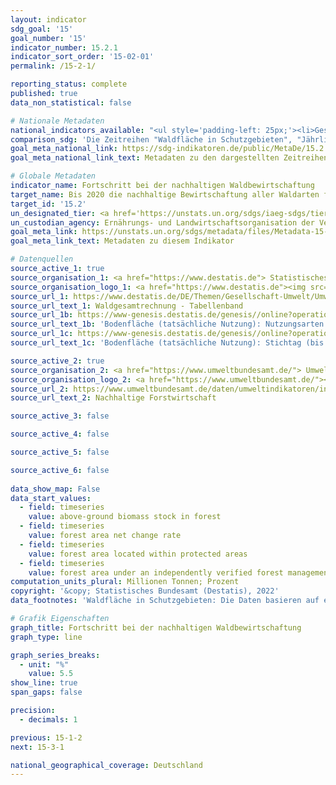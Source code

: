 ```yaml
---
layout: indicator    
sdg_goal: '15'    
goal_number: '15'    
indicator_number: 15.2.1    
indicator_sort_order: '15-02-01'    
permalink: /15-2-1/    

reporting_status: complete    
published: true    
data_non_statistical: false    

# Nationale Metadaten    
national_indicators_available: "<ul style='padding-left: 25px;'><li>Gesamtbestand der obererdigen Biomasse in Wäldern</li> <li> Waldfläche in Schutzgebieten</li> <li> Jährliche Veränderung der Waldfläche</li> <li> Waldflächen mit einem unabhängig geprüften Wald-Management-System</li></ul>"    
comparison_sdg: 'Die Zeitreihen "Waldfläche in Schutzgebieten", "Jährliche Veränderung der Waldfläche" und "Waldflächen mit einem unabhängig geprüften Wald-Management-System" entsprechen den globalen Metadaten. Die Zeitreihe "Gesamtbestand der obererdigen Biomasse in Wäldern" entspricht teilweise den globalen Metadaten.'    
goal_meta_national_link: https://sdg-indikatoren.de/public/MetaDe/15.2.1.pdf    
goal_meta_national_link_text: Metadaten zu den dargestellten Zeitreihen    

# Globale Metadaten    
indicator_name: Fortschritt bei der nachhaltigen Waldbewirtschaftung    
target_name: Bis 2020 die nachhaltige Bewirtschaftung aller Waldarten fördern, die Entwaldung beenden, geschädigte Wälder wiederherstellen und die Aufforstung und Wiederaufforstung weltweit beträchtlich erhöhen    
target_id: '15.2'    
un_designated_tier: <a href='https://unstats.un.org/sdgs/iaeg-sdgs/tier-classification/' title='Klicken Sie hier um weitere Informationen zur UN-Tier-Klassifikation zu erhalten.'  target='_blank'>Tier I</a>    
un_custodian_agency: Ernährungs- und Landwirtschaftsorganisation der Vereinten Nationen (FAO)    
goal_meta_link: https://unstats.un.org/sdgs/metadata/files/Metadata-15-02-01.pdf    
goal_meta_link_text: Metadaten zu diesem Indikator        

# Datenquellen
source_active_1: true
source_organisation_1: <a href="https://www.destatis.de"> Statistisches Bundesamt (Destatis) </a>
source_organisation_logo_1: <a href="https://www.destatis.de"><img src="https://g205sdgs.github.io/sdg-indicators/public/OrgImgDe/destatis.png" alt="Logo destatis" style="height:60px; width:148px"/></a>
source_url_1: https://www.destatis.de/DE/Themen/Gesellschaft-Umwelt/Umwelt/UGR/landwirtschaft-wald/Publikationen/Downloads/waldgesamtrechnung-tabellenband-pdf-5852102.html
source_url_text_1: Waldgesamtrechnung - Tabellenband
source_url_1b: https://www-genesis.destatis.de/genesis//online?operation=table&code=33111-0001&bypass=true&language=de
source_url_text_1b: 'Bodenfläche (tatsächliche Nutzung): Nutzungsarten – GENESIS online 33111-0001'
source_url_1c: https://www-genesis.destatis.de/genesis//online?operation=table&code=33111-0003&bypass=true&language=de
source_url_text_1c: 'Bodenfläche (tatsächliche Nutzung): Stichtag (bis 31.12.2015), Nutzungsarten – GENESIS online 33111-0003'

source_active_2: true
source_organisation_2: <a href="https://www.umweltbundesamt.de/"> Umweltbundesamt (UBA) </a>
source_organisation_logo_2: <a href="https://www.umweltbundesamt.de/"><img src="https://g205sdgs.github.io/sdg-indicators/public/OrgImgDe/uba.png" alt="Logo uba" style="height:60px; width:148px"/></a>
source_url_2: https://www.umweltbundesamt.de/daten/umweltindikatoren/indikator-nachhaltige-forstwirtschaft
source_url_text_2: Nachhaltige Forstwirtschaft

source_active_3: false

source_active_4: false

source_active_5: false

source_active_6: false
    
data_show_map: False    
data_start_values: 
  - field: timeseries
    value: above-ground biomass stock in forest
  - field: timeseries
    value: forest area net change rate
  - field: timeseries
    value: forest area located within protected areas
  - field: timeseries
    value: forest area under an independently verified forest management certification scheme    
computation_units_plural: Millionen Tonnen; Prozent    
copyright: '&copy; Statistisches Bundesamt (Destatis), 2022'    
data_footnotes: 'Waldfläche in Schutzgebieten: Die Daten basieren auf einer Sonderauswertung und sind nicht öffentlich zugänglich. <br>• Jährliche Veränderung der Waldfläche: Aufgrund methodischer Änderungen sind die Ergebnisse ab 2016 nur eingeschränkt mit den Vorjahren vergleichbar.'    

# Grafik Eigenschaften    
graph_title: Fortschritt bei der nachhaltigen Waldbewirtschaftung    
graph_type: line    

graph_series_breaks:
  - unit: "%"
    value: 5.5
show_line: true
span_gaps: false

precision:
  - decimals: 1    

previous: 15-1-2    
next: 15-3-1    

national_geographical_coverage: Deutschland    
---
```


<span></span>